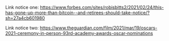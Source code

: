 Link notice one: https://www.forbes.com/sites/robisbitts2/2021/02/24/this-has-gone-up-more-than-bitcoin--and-retirees-should-take-notice/?sh=27a4cb601980

Link notice two: https://www.theguardian.com/film/2021/mar/19/oscars-2021-ceremony-in-person-93rd-academy-awards-oscar-nominations

